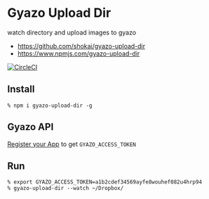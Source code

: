 # Gyazo Upload Dir
watch directory and upload images to gyazo

- https://github.com/shokai/gyazo-upload-dir
- https://www.npmjs.com/gyazo-upload-dir

[![CircleCI](https://circleci.com/gh/shokai/gyazo-upload-dir.svg?style=svg)](https://circleci.com/gh/shokai/gyazo-upload-dir)


## Install

    % npm i gyazo-upload-dir -g


## Gyazo API

[Register your App](https://gyazo.com/oauth/applications) to get `GYAZO_ACCESS_TOKEN`



## Run

    % export GYAZO_ACCESS_TOKEN=a1b2cdef34569ayfe8wouhef082u4hrp94
    % gyazo-upload-dir --watch ~/Dropbox/
